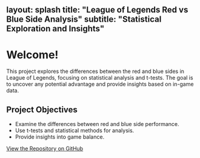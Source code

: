 layout: splash
title: "League of Legends Red vs Blue Side Analysis"
subtitle: "Statistical Exploration and Insights"
---

# Welcome!

This project explores the differences between the red and blue sides in League of Legends, focusing on statistical analysis and t-tests. The goal is to uncover any potential advantage and provide insights based on in-game data.

## Project Objectives

- Examine the differences between red and blue side performance.
- Use t-tests and statistical methods for analysis.
- Provide insights into game balance.

[View the Repository on GitHub](https://github.com/yourusername/LOL_Blue_Side_Advantage_Analysis)
